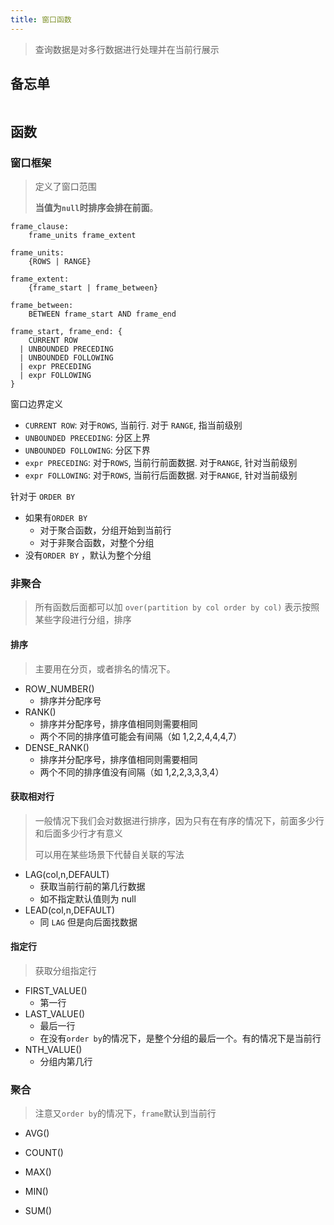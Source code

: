 ```yaml
---
title: 窗口函数
---
```


> 查询数据是对多行数据进行处理并在当前行展示

## 备忘单

```

```



## 函数

### 窗口框架

> 定义了窗口范围
>
> **当值为`null`时排序会排在前面**。

```
frame_clause:
    frame_units frame_extent

frame_units:
    {ROWS | RANGE}
    
frame_extent:
    {frame_start | frame_between}

frame_between:
    BETWEEN frame_start AND frame_end

frame_start, frame_end: {
    CURRENT ROW
  | UNBOUNDED PRECEDING
  | UNBOUNDED FOLLOWING
  | expr PRECEDING
  | expr FOLLOWING
}
```

窗口边界定义

- `CURRENT ROW`: 对于`ROWS`, 当前行. 对于 `RANGE`, 指当前级别
- `UNBOUNDED PRECEDING`: 分区上界
- `UNBOUNDED FOLLOWING`: 分区下界
- `expr PRECEDING`: 对于`ROWS`, 当前行前面数据. 对于`RANGE`, 针对当前级别
- `expr FOLLOWING`: 对于`ROWS`, 当前行后面数据. 对于`RANGE`, 针对当前级别

针对于 `ORDER BY`

- 如果有`ORDER BY`
  - 对于聚合函数，分组开始到当前行
  - 对于非聚合函数，对整个分组
- 没有`ORDER BY` ，默认为整个分组

### 非聚合

> 所有函数后面都可以加 `over(partition by col order by col)` 表示按照某些字段进行分组，排序

#### 排序

> 主要用在分页，或者排名的情况下。

- ROW_NUMBER()  
  -  排序并分配序号
- RANK()  
  - 排序并分配序号，排序值相同则需要相同
  - 两个不同的排序值可能会有间隔（如 1,2,2,4,4,4,7）
- DENSE_RANK()  
  - 排序并分配序号，排序值相同则需要相同
  - 两个不同的排序值没有间隔（如 1,2,2,3,3,3,4）

#### 获取相对行

> 一般情况下我们会对数据进行排序，因为只有在有序的情况下，前面多少行和后面多少行才有意义
>
> 可以用在某些场景下代替自关联的写法

- LAG(col,n,DEFAULT)  
  - 获取当前行前的第几行数据
  - 如不指定默认值则为 null
- LEAD(col,n,DEFAULT) 
  - 同 `LAG` 但是向后面找数据

#### 指定行

> 获取分组指定行

- FIRST_VALUE()
  - 第一行
- LAST_VALUE()
  - 最后一行
  - 在没有`order by`的情况下，是整个分组的最后一个。有的情况下是当前行
- NTH_VALUE()
  - 分组内第几行

###  聚合

> 注意又`order by`的情况下，`frame`默认到当前行

- AVG() 
- COUNT() 

- MAX()
- MIN() 
- SUM()
